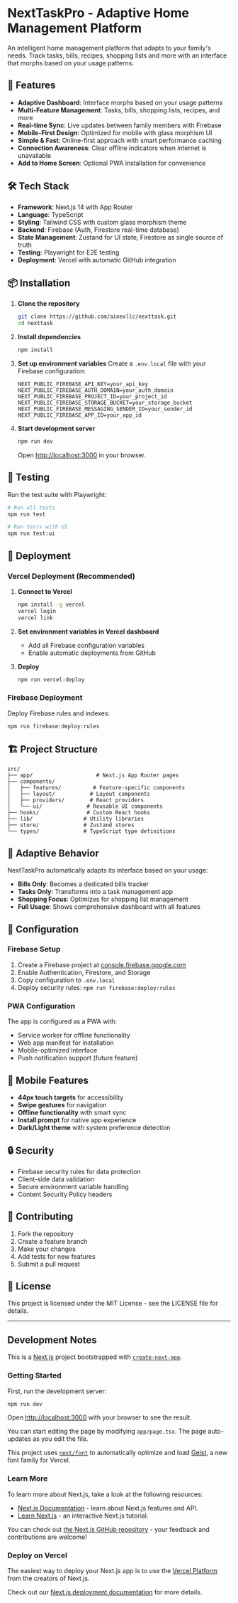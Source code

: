 # NextTaskPro - Adaptive Home Management Platform

An intelligent home management platform that adapts to your family's needs. Track tasks, bills, recipes, shopping lists and more with an interface that morphs based on your usage patterns.

## 🚀 Features

- **Adaptive Dashboard**: Interface morphs based on your usage patterns
- **Multi-Feature Management**: Tasks, bills, shopping lists, recipes, and more
- **Real-time Sync**: Live updates between family members with Firebase
- **Mobile-First Design**: Optimized for mobile with glass morphism UI
- **Simple & Fast**: Online-first approach with smart performance caching
- **Connection Awareness**: Clear offline indicators when internet is unavailable
- **Add to Home Screen**: Optional PWA installation for convenience

## 🛠️ Tech Stack

- **Framework**: Next.js 14 with App Router
- **Language**: TypeScript  
- **Styling**: Tailwind CSS with custom glass morphism theme
- **Backend**: Firebase (Auth, Firestore real-time database)
- **State Management**: Zustand for UI state, Firestore as single source of truth
- **Testing**: Playwright for E2E testing
- **Deployment**: Vercel with automatic GitHub integration

## 📦 Installation

1. **Clone the repository**
   ```bash
   git clone https://github.com/ainexllc/nexttask.git
   cd nexttask
   ```

2. **Install dependencies**
   ```bash
   npm install
   ```

3. **Set up environment variables**
   Create a `.env.local` file with your Firebase configuration:
   ```env
   NEXT_PUBLIC_FIREBASE_API_KEY=your_api_key
   NEXT_PUBLIC_FIREBASE_AUTH_DOMAIN=your_auth_domain
   NEXT_PUBLIC_FIREBASE_PROJECT_ID=your_project_id
   NEXT_PUBLIC_FIREBASE_STORAGE_BUCKET=your_storage_bucket
   NEXT_PUBLIC_FIREBASE_MESSAGING_SENDER_ID=your_sender_id
   NEXT_PUBLIC_FIREBASE_APP_ID=your_app_id
   ```

4. **Start development server**
   ```bash
   npm run dev
   ```

   Open [http://localhost:3000](http://localhost:3000) in your browser.

## 🧪 Testing

Run the test suite with Playwright:

```bash
# Run all tests
npm run test

# Run tests with UI
npm run test:ui
```

## 🚀 Deployment

### Vercel Deployment (Recommended)

1. **Connect to Vercel**
   ```bash
   npm install -g vercel
   vercel login
   vercel link
   ```

2. **Set environment variables in Vercel dashboard**
   - Add all Firebase configuration variables
   - Enable automatic deployments from GitHub

3. **Deploy**
   ```bash
   npm run vercel:deploy
   ```

### Firebase Deployment

Deploy Firebase rules and indexes:

```bash
npm run firebase:deploy:rules
```

## 🏗️ Project Structure

```
src/
├── app/                    # Next.js App Router pages
├── components/
│   ├── features/          # Feature-specific components
│   ├── layout/           # Layout components
│   ├── providers/        # React providers
│   └── ui/              # Reusable UI components
├── hooks/               # Custom React hooks
├── lib/                # Utility libraries
├── store/              # Zustand stores
└── types/              # TypeScript type definitions
```

## 🎯 Adaptive Behavior

NextTaskPro automatically adapts its interface based on your usage:

- **Bills Only**: Becomes a dedicated bills tracker
- **Tasks Only**: Transforms into a task management app
- **Shopping Focus**: Optimizes for shopping list management
- **Full Usage**: Shows comprehensive dashboard with all features

## 🔧 Configuration

### Firebase Setup

1. Create a Firebase project at [console.firebase.google.com](https://console.firebase.google.com)
2. Enable Authentication, Firestore, and Storage
3. Copy configuration to `.env.local`
4. Deploy security rules: `npm run firebase:deploy:rules`

### PWA Configuration

The app is configured as a PWA with:
- Service worker for offline functionality
- Web app manifest for installation
- Mobile-optimized interface
- Push notification support (future feature)

## 📱 Mobile Features

- **44px touch targets** for accessibility
- **Swipe gestures** for navigation
- **Offline functionality** with smart sync
- **Install prompt** for native app experience
- **Dark/Light theme** with system preference detection

## 🔒 Security

- Firebase security rules for data protection
- Client-side data validation
- Secure environment variable handling
- Content Security Policy headers

## 🤝 Contributing

1. Fork the repository
2. Create a feature branch
3. Make your changes
4. Add tests for new features
5. Submit a pull request

## 📄 License

This project is licensed under the MIT License - see the LICENSE file for details.

---

## Development Notes

This is a [Next.js](https://nextjs.org) project bootstrapped with [`create-next-app`](https://nextjs.org/docs/app/api-reference/cli/create-next-app).

### Getting Started

First, run the development server:

```bash
npm run dev
```

Open [http://localhost:3000](http://localhost:3000) with your browser to see the result.

You can start editing the page by modifying `app/page.tsx`. The page auto-updates as you edit the file.

This project uses [`next/font`](https://nextjs.org/docs/app/building-your-application/optimizing/fonts) to automatically optimize and load [Geist](https://vercel.com/font), a new font family for Vercel.

### Learn More

To learn more about Next.js, take a look at the following resources:

- [Next.js Documentation](https://nextjs.org/docs) - learn about Next.js features and API.
- [Learn Next.js](https://nextjs.org/learn) - an interactive Next.js tutorial.

You can check out [the Next.js GitHub repository](https://github.com/vercel/next.js) - your feedback and contributions are welcome!

### Deploy on Vercel

The easiest way to deploy your Next.js app is to use the [Vercel Platform](https://vercel.com/new?utm_medium=default-template&filter=next.js&utm_source=create-next-app&utm_campaign=create-next-app-readme) from the creators of Next.js.

Check out our [Next.js deployment documentation](https://nextjs.org/docs/app/building-your-application/deploying) for more details.